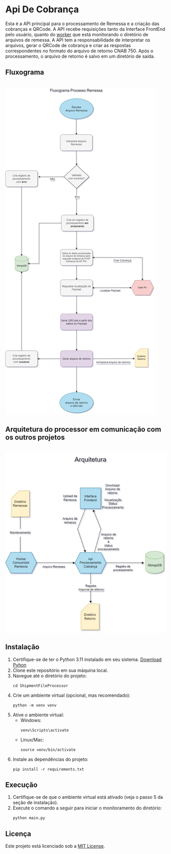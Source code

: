 # Api De Cobrança

Esta é a API principal para o processamento de Remessa e a criação das cobranças e QRCode. A API recebe requisições
tanto da Interface FrontEnd pelo usuário, quanto do [worker](https://github.com/GustavoAV2/ShipmentFileProcessor) que está monitorando o diretório de arquivos de remessa.
A API tem a responsabilidade de interpretar os arquivos, gerar o QRCode de cobrança e criar as respostas correspondentes no formato do arquivo de retorno CNAB 750. Após o processamento, o arquivo de retorno é salvo em um diretório de saída.

## Fluxograma
⠀⠀⠀⠀⠀⠀⠀⠀⠀⠀⠀⠀⠀⠀⠀⠀⠀⠀⠀⠀⠀⠀⠀⠀⠀⠀⠀⠀⠀⠀⠀⠀⠀⠀⠀⠀⠀⠀⠀⠀⠀
![Fluxograma](docs/Fluxograma-Api.jpg)

## Arquitetura do processor em comunicação com os outros projetos
⠀⠀⠀⠀⠀⠀⠀⠀⠀⠀⠀⠀⠀⠀⠀⠀⠀⠀⠀⠀⠀⠀⠀⠀⠀⠀⠀⠀⠀⠀⠀⠀⠀⠀⠀⠀⠀⠀⠀⠀⠀
![Fluxograma](docs/SitiSolution-Arquitetura.jpg)

## Instalação

1. Certifique-se de ter o Python 3.11 instalado em seu sistema.
   [Download Pyhon](https://www.python.org/downloads/release/python-3114/)
3. Clone este repositório em sua máquina local.
4. Navegue até o diretório do projeto:
   ```
   cd ShipmentFileProcessor
   ```
5. Crie um ambiente virtual (opcional, mas recomendado):
   ```
   python -m venv venv
   ```
6. Ative o ambiente virtual:
   - Windows:
     ```
     venv\Scripts\activate
     ```
   - Linux/Mac:
     ```
     source venv/bin/activate
     ```
7. Instale as dependências do projeto:
   ```
   pip install -r requirements.txt
   ```

## Execução

1. Certifique-se de que o ambiente virtual está ativado (veja o passo 5 da seção de instalação).
2. Execute o comando a seguir para iniciar o monitoramento do diretório:
   ```
   python main.py
   ```

## Licença

Este projeto está licenciado sob a [MIT License](LICENSE).
